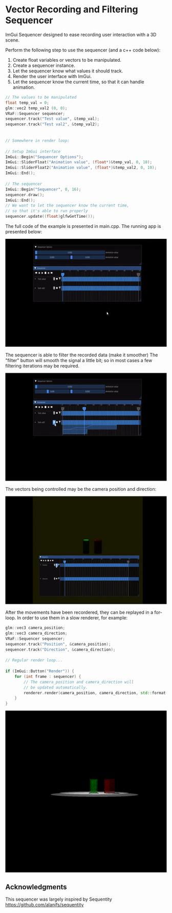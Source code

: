 # Vector Recording and Filtering Sequencer
ImGui Sequencer designed to ease recording user interaction with a 3D scene.

Perform the following step to use the sequencer (and a c++ code below):
1. Create float variables or vectors to be manipulated.
2. Create a sequencer instance.
3. Let the sequencer know what values it should track.
4. Render the user interface with ImGui.
5. Let the sequencer know the current time, so that it can handle animation.

```cpp
// The values to be manipulated
float temp_val = 0;
glm::vec2 temp_val2 (0, 0);
VRaF::Sequencer sequencer;
sequencer.track("Test value", &temp_val);
sequencer.track("Test val2", &temp_val2);


// Somewhere in render loop:

// Setup ImGui interface
ImGui::Begin("Sequencer Options");
ImGui::SliderFloat("Animation value", (float*)&temp_val, 0, 10);
ImGui::SliderFloat2("Animation value", (float*)&temp_val2, 0, 10);
ImGui::End();

// The sequencer
ImGui::Begin("Sequencer", 0, 16);
sequencer.draw();
ImGui::End();
// We want to let the sequencer know the current time,
// so that it's able to run properly
sequencer.update((float)glfwGetTime());
```

The full code of the example is presented in main.cpp. The running app is presented below:

![](images/VRaFSeq_1.gif)

The sequencer is able to filter the recorded data (make it smoother)
The "filter" button will smooth the signal a little bit; so in most cases a few filtering iterations may be required.

![](images/VRaFSeq_2.gif)

The vectors being controlled may be the camera position and direction:

![](images/cam_control.gif)

After the movements have been recordered, they can be replayed in a for-loop. In order to use them in a slow renderer, for example:

```cpp
glm::vec3 camera_position;
glm::vec3 camera_direction;
VRaF::Sequencer sequencer;
sequencer.track("Position", &camera_position);
sequencer.track("Direction", &camera_direction);

// Regular render loop...

if (ImGui::Button("Render")) {
	for (int frame : sequencer) {
		// The camera_position and camera_direction will 
		// be updated automatically.
		renderer.render(camera_position, camera_direction, std::format("out_{}.png", frame));
	}
}
```

![](images/slow_render.gif)


## Acknowledgments

This sequencer was largely inspired by Sequentity
https://github.com/alanjfs/sequentity


